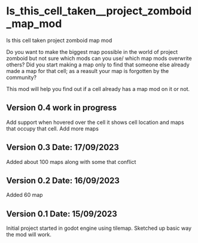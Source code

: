 # Is_this_cell_taken__project_zomboid_map_mod
Is this cell taken project zomboid map mod


Do you want to make the biggest map possible in the world of project zomboid but not sure which mods can you use/ which map mods overwrite others?
Did you start making a map only to find that someone else already made a map for that cell; as a reasult your map is forgotten by the community?

This mod will help you find out if a cell already has a map mod on it or not.


## Version 0.4  work in progress

Add support when hovered over the cell it shows cell location and maps that occupy that cell.
Add more maps

## Version 0.3 Date: 17/09/2023

Added about 100 maps along with some that conflict


## Version 0.2 Date: 16/09/2023

Added 60 map 


## Version 0.1 Date: 15/09/2023

Initial project started in godot engine using tilemap.
Sketched up basic way the mod will work.